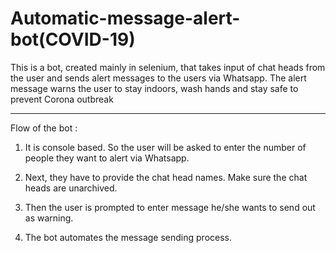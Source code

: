# Automatic-message-alert-bot(COVID-19)
This is a bot, created mainly in selenium, that takes input of chat heads from the user and sends alert messages to the users via Whatsapp. The alert message warns the user to stay indoors, wash hands and stay safe to prevent Corona outbreak
___________________________________________________________________________________________________________________________________________

Flow of the bot :

1. It is console based. So the user will be asked to enter the number of people they want to alert via Whatsapp.

2. Next, they have to provide the chat head names. Make sure the chat heads are unarchived.

3. Then the user is prompted to enter message he/she wants to send out as warning.

4. The bot automates the message sending process.
